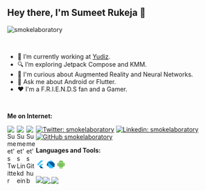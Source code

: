 ## Hey there, I'm Sumeet Rukeja 👋

<p align="left"> <img src="https://komarev.com/ghpvc/?username=smokelaboratory&label=Views&color=blue&style=plastic" alt="smokelaboratory" /> </p>

<br/>

- 💼  I’m currently working at [Yudiz](https://www.yudiz.com/).
- 🔍  I’m exploring Jetpack Compose and KMM.
- 🤩  I'm curious about Augmented Reality and Neural Networks.
- 💬  Ask me about Android or Flutter.
- ❤️  I'm a F.R.I.E.N.D.S fan and a Gamer.
  
<br/>

**Me on Internet:**

<a href="https://twitter.com/smokelaboratory">
  <img align="left" alt="Sumeet's Twitter" width="22px" src="https://cdn.jsdelivr.net/npm/simple-icons@v3/icons/twitter.svg" />
</a>
<a href="https://in.linkedin.com/in/smokelaboratory">
  <img align="left" alt="Sumeet's Linkdein" width="22px" src="https://cdn.jsdelivr.net/npm/simple-icons@v3/icons/linkedin.svg" />
</a>
<a href="https://github.com/smokelaboratory">
  <img align="left" alt="Sumeet's Github" width="22px" src="https://cdn.jsdelivr.net/npm/simple-icons@v3/icons/github.svg" />
</a>

[![Twitter: smokelaboratory](https://img.shields.io/twitter/follow/smokelaboratory?style=social)](https://twitter.com/smokelaboratory)
[![Linkedin: smokelaboratory](https://img.shields.io/badge/-smokelaboratory-blue?style=flat-square&logo=Linkedin&logoColor=white&link=https://in.linkedin.com/in/smokelaboratory/)](https://in.linkedin.com/in/smokelaboratory)
[![GitHub smokelaboratory](https://img.shields.io/github/followers/smokelaboratory?label=follow&style=social)](https://github.com/smokelaboratory)


**Languages and Tools:**

<code><img height="20" src="https://raw.githubusercontent.com/github/explore/80688e429a7d4ef2fca1e82350fe8e3517d3494d/topics/flutter/flutter.png"></code>
<code><img height="20" src="https://raw.githubusercontent.com/github/explore/80688e429a7d4ef2fca1e82350fe8e3517d3494d/topics/dart/dart.png"></code>
<code><img height="20" src="https://raw.githubusercontent.com/github/explore/80688e429a7d4ef2fca1e82350fe8e3517d3494d/topics/android/android.png"></code> 

<a href="https://github.com/smokelaboratory">
  <img align="left" src="https://github-readme-stats.vercel.app/api/top-langs/?username=smokelaboratory&theme=light&hide_langs_below=1" />
</a>

<a href="https://github.com/smokelaboratory/fludo">
  <img align="center" src="https://github-readme-stats.vercel.app/api/pin/?username=smokelaboratory&repo=fludo&theme=light" />
</a>
<a href="https://github.com/smokelaboratory/Flutter-UI-clones">
  <img align="center" src="https://github-readme-stats.vercel.app/api/pin/?username=smokelaboratory&repo=Flutter-UI-clones&theme=light" />
</a>
